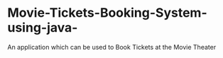 # Movie-Tickets-Booking-System-using-java-
An application which can be used to Book Tickets at the Movie Theater 
